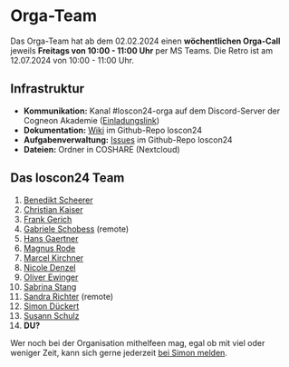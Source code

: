 # Orga-Team

Das Orga-Team hat ab dem 02.02.2024 einen **wöchentlichen Orga-Call** jeweils **Freitags von 10:00 - 11:00 Uhr** per MS Teams. Die Retro ist am 12.07.2024 von 10:00 - 11:00 Uhr.

## Infrastruktur

- **Kommunikation:** Kanal #loscon24-orga auf dem Discord-Server der Cogneon Akademie ([Einladungslink](https://discord.gg/deQzp9ZNaR))
- **Dokumentation:** [Wiki](https://github.com/cogneon/loscon24/wiki) im Github-Repo loscon24
- **Aufgabenverwaltung:** [Issues](https://github.com/cogneon/loscon24/issues) im Github-Repo loscon24
- **Dateien:** Ordner in COSHARE (Nextcloud)

## Das loscon24 Team

1. [Benedikt Scheerer](https://www.linkedin.com/in/benedikt-scheerer-6020ba18/)
1. [Christian Kaiser](https://www.linkedin.com/in/christian-kaiser-datev/)
1. [Frank Gerich](https://www.linkedin.com/in/frank-gerich/)
1. [Gabriele Schobess](https://www.linkedin.com/in/gabriele-schobess/) (remote)
1. [Hans Gaertner](https://www.linkedin.com/in/hgaertner/)
1. [Magnus Rode](https://www.linkedin.com/in/magnusrode/)
1. [Marcel Kirchner](https://www.linkedin.com/in/marcelkirchner/)
1. [Nicole Denzel](https://www.linkedin.com/in/nicoledenzel/)
1. [Oliver Ewinger](https://www.linkedin.com/in/oliver-ewinger/)
1. [Sabrina Stang](https://www.linkedin.com/in/sabrina-stang/)
1. [Sandra Richter](https://www.linkedin.com/in/sandra-richter-coach/) (remote)
1. [Simon Dückert](https://www.linkedin.com/in/simondueckert/)
1. [Susann Schulz](https://www.linkedin.com/in/susannschulz/)
1. **DU?**

Wer noch bei der Organisation mithelfeen mag, egal ob mit viel oder weniger Zeit, kann sich gerne jederzeit [bei Simon melden](mailto:simon.dueckert@cogneon.de?subject=loscon%20Orga).
